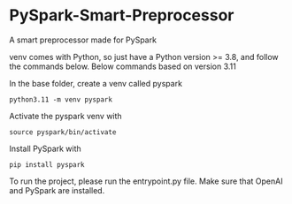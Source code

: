 # PySpark-Smart-Preprocessor

A smart preprocessor made for PySpark

venv comes with Python, so just have a Python version >= 3.8, and follow the commands below. Below commands based on version 3.11

In the base folder, create a venv called pyspark
```
python3.11 -m venv pyspark
```
Activate the pyspark venv with
```
source pyspark/bin/activate
```
Install PySpark with
```
pip install pyspark
```

To run the project, please run the entrypoint.py file. Make sure that OpenAI and PySpark are installed.
